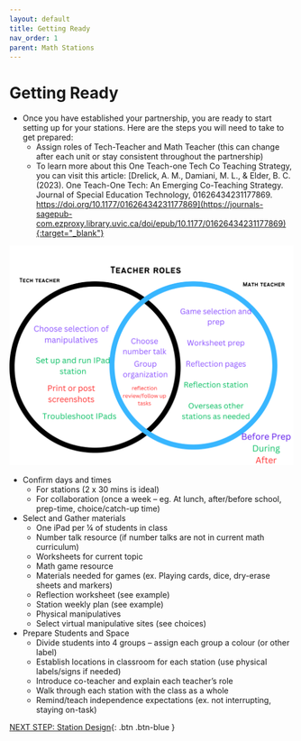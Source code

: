```yaml
---
layout: default
title: Getting Ready 
nav_order: 1
parent: Math Stations
---
```

# Getting Ready 

- Once you have established your partnership, you are ready to start setting up for your stations. Here are the steps you will need to take to get prepared: 
    - Assign roles of Tech-Teacher and Math Teacher (this can change after each unit or stay consistent throughout the partnership)
    - To learn more about this One Teach-one Tech Co Teaching Strategy, you can visit this article: [Drelick, A. M., Damiani, M. L., & Elder, B. C. (2023). One Teach-One Tech: An Emerging Co-Teaching Strategy. Journal of Special Education Technology, 01626434231177869. https://doi.org/10.1177/01626434231177869](https://journals-sagepub-com.ezproxy.library.uvic.ca/doi/epub/10.1177/01626434231177869){:target="_blank"}
  
<img src="images/teachers.png" style="width:700px;" alt="Stations"><br>
- Confirm days and times  
    - For stations (2 x 30 mins is ideal)
    - For collaboration (once a week – eg. At lunch, after/before school, prep-time, choice/catch-up time) 
- Select and Gather materials
    - One iPad per ¼ of students in class
    - Number talk resource (if number talks are not in current math curriculum)
    - Worksheets for current topic
    - Math game resource
    - Materials needed for games (ex. Playing cards, dice, dry-erase sheets and markers)
    - Reflection worksheet (see example)
    - Station weekly plan (see example)
    - Physical manipulatives
    - Select virtual manipulative sites (see choices) 
- Prepare Students and Space 
    - Divide students into 4 groups – assign each group a colour (or other label)
    - Establish locations in classroom for each station (use physical labels/signs if needed)
    - Introduce co-teacher and explain each teacher’s role
    - Walk through each station with the class as a whole
    - Remind/teach independence expectations (ex. not interrupting, staying on-task)
      
[NEXT STEP: Station Design](station-design.html){: .btn .btn-blue }
